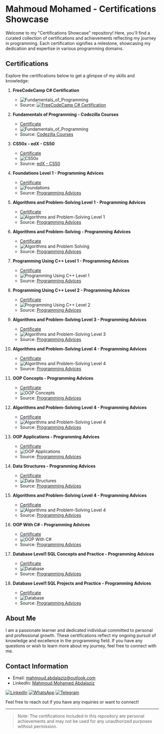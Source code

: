 # Mahmoud Mohamed - Certifications Showcase

Welcome to my "Certifications Showcase" repository! Here, you'll find a curated collection of certifications and achievements reflecting my journey in programming. Each certification signifies a milestone, showcasing my dedication and expertise in various programming domains.

## Certifications

Explore the certifications below to get a glimpse of my skills and knowledge:

1. **FreeCodeCamp C# Certification**
   - ![Fundamentals_of_Programming](./Certifications/foundational_c_sharp_with_microsoft/0.png)
   - Source: [![FreeCodeCamp C# Certification](https://www.freecodecamp.org/certification/Mahmoud_mattar/foundational-c-sharp-with-microsoft)](https://www.freecodecamp.org/certification/Mahmoud_mattar/foundational-c-sharp-with-microsoft)


2. **Fundamentals of Programming - Codezilla Courses**
   - [Certificate](./Certifications/codezilla/Fundamentals_of_Programming_certificate.pdf)
   - ![Fundamentals_of_Programming](./Certifications/codezilla/1.png)
   - Source: [Codezilla Courses](https://www.codezilla.courses/)

3. **CS50x - edX - CS50**
   - [Certificate](./Certifications/CS50x/CS50x.pdf)
   - ![CS50x](./Certifications/CS50x/1.png)
   - Source: [edX - CS50](https://www.edx.org/cs50)

4. **Foundations Level 1 - Programming Advices**
   - [Certificate](./Certifications/Foundations_Level_1/1.pdf)
   - ![Foundations](./Certifications/Foundations_Level_1/1.png)
   - Source: [Programming Advices](https://programmingadvices.com/)

5. **Algorithms and Problem-Solving Level 1 - Programming Advices**
   - [Certificate](./Certifications/Algorithms_and_Problem-Solving_Level_1/1.pdf)
   - ![Algorithms and Problem-Solving Level 1](./Certifications/Algorithms_and_Problem-Solving_Level_1/1.png)
   - Source: [Programming Advices](https://programmingadvices.com/)

6. **Algorithms and Problem-Solving - Programming Advices**
   - [Certificate](./Certifications/Algorithms_and_Problem-Solving_Level_1_sol/1.pdf)
   - ![Algorithms and Problem Solving](./Certifications/Algorithms_and_Problem-Solving_Level_1_sol/1.png)
   - Source: [Programming Advices](https://programmingadvices.com/)

7. **Programming Using C++ Level 1 - Programming Advices**
   - [Certificate](./Certifications/Programming_Using_Cpp_Level_1/1.pdf)
   - ![Programming Using C++ Level 1](./Certifications/Programming_Using_Cpp_Level_1/1.png)
   - Source: [Programming Advices](https://programmingadvices.com/)

8. **Programming Using C++ Level 2 - Programming Advices**
   - [Certificate](./Certifications/Programming_Using_Cpp_Level_2/1.pdf)
   - ![Programming Using C++ Level 2](./Certifications/Programming_Using_Cpp_Level_2/1.png)
   - Source: [Programming Advices](https://programmingadvices.com/)

9. **Algorithms and Problem-Solving Level 3 - Programming Advices**
   - [Certificate](./Certifications/Algorithms_and_Problem-Solving_Level_2/1.pdf)
   - ![Algorithms and Problem-Solving Level 3](./Certifications/Algorithms_and_Problem-Solving_Level_2/1.png)
   - Source: [Programming Advices](https://programmingadvices.com/)

10. **Algorithms and Problem-Solving Level 4 - Programming Advices**
    - [Certificate](./Certifications/Algorithms_and_Problem-Solving_Level_3/1.pdf)
    - ![Algorithms and Problem-Solving Level 4](./Certifications/Algorithms_and_Problem-Solving_Level_3/1.png)
    - Source: [Programming Advices](https://programmingadvices.com/)

11. **OOP Concepts - Programming Advices**
    - [Certificate](./Certifications/OOP_Concepts/1.pdf)
    - ![OOP Concepts](./Certifications/OOP_Concepts/1.png)
    - Source: [Programming Advices](https://programmingadvices.com/)

12. **Algorithms and Problem-Solving Level 4 - Programming Advices**
    - [Certificate](./Certifications/Algorithms_and_Problem-Solving_Level_4/1.pdf)
    - ![Algorithms and Problem-Solving Level 4](./Certifications/Algorithms_and_Problem-Solving_Level_4/1.png)
    - Source: [Programming Advices](https://programmingadvices.com/)

13. **OOP Applications - Programming Advices**
    - [Certificate](./Certifications/OOP_Applications/1.pdf)
    - ![OOP Applications](./Certifications/OOP_Applications/1.png)
    - Source: [Programming Advices](https://programmingadvices.com/)

14. **Data Structures - Programming Advices**
    - [Certificate](./Certifications/Data_Structures/1.pdf)
    - ![Data Structures](./Certifications/Data_Structures/1.png)
    - Source: [Programming Advices](https://programmingadvices.com/)

15. **Algorithms and Problem-Solving Level 4 - Programming Advices**
    - [Certificate](./Certifications/Algorithms_and_Problem-Solving_Level_5/1.pdf)
    - ![Algorithms and Problem-Solving Level 4](./Certifications/Algorithms_and_Problem-Solving_Level_5/1.png)
    - Source: [Programming Advices](https://programmingadvices.com/)

16. **OOP With C# - Programming Advices**
    - [Certificate](./Certifications/OOP_With_CSharp/0.pdf)
    - ![OOP With C#](./Certifications/OOP_With_CSharp/0.png)
    - Source: [Programming Advices](https://programmingadvices.com/)

17. **Database Level1 SQL Concepts and Practice - Programming Advices**
    - [Certificate](./Certifications/Database_Level1_SQL_Concepts_and_Practice/0.pdf)
    - ![Database](./Certifications/Database_Level1_SQL_Concepts_and_Practice/0.png)
    - Source: [Programming Advices](https://programmingadvices.com/)

18. **Database Level1 SQL Projects and Practice - Programming Advices**
    - [Certificate](./Certifications/Database_Level1_SQL_Projects_and_Practice/0.pdf)
    - ![Database](./Certifications/Database_Level1_SQL_Projects_and_Practice/0.png)
    - Source: [Programming Advices](https://programmingadvices.com/)

## About Me

I am a passionate learner and dedicated individual committed to personal and professional growth. These certifications reflect my ongoing pursuit of knowledge and excellence in the programming field. If you have any questions or wish to learn more about my journey, feel free to connect with me.

## Contact Information

- Email: [mahmoud.abdalaziz@outlook.com](mailto:mahmoud.abdalaziz@outlook.com)
- LinkedIn: [Mahmoud Mohamed Abdalaziz](https://www.linkedin.com/in/mahmoud-mohamed-abd/)

[![LinkedIn](https://img.shields.io/badge/-Mahmoud%20Mohamed-0077B5?style=for-the-badge&logo=Linkedin&logoColor=white)](https://www.linkedin.com/in/mahmoud-mohamed-abd/)
[![WhatsApp](https://img.shields.io/badge/-Mahmoud%20Mohamed-0077B5?style=for-the-badge&logo=WhatsApp&logoColor=white)](https://wa.link/nx3m8s)
[![Telegram](https://img.shields.io/badge/-Mahmoud%20Mohamed-0077B5?style=for-the-badge&logo=Telegram&logoColor=white)](https://t.me/mattar74)

Feel free to reach out if you have any inquiries or want to connect!

---
> Note: The certifications included in this repository are personal achievements and may not be used for any unauthorized purposes without permission.
